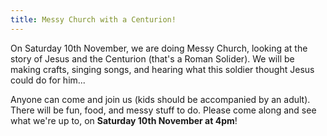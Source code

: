 ```yaml
---
title: Messy Church with a Centurion!
---
```


On Saturday 10th November, we are doing Messy Church, looking at the story of Jesus and the Centurion (that's a Roman Solider). We will be making crafts, singing songs, and hearing what this soldier thought Jesus could do for him...

Anyone can come and join us (kids should be accompanied by an adult). There will be fun, food, and messy stuff to do. Please come along and see what we're up to, on **Saturday 10th November at 4pm**!